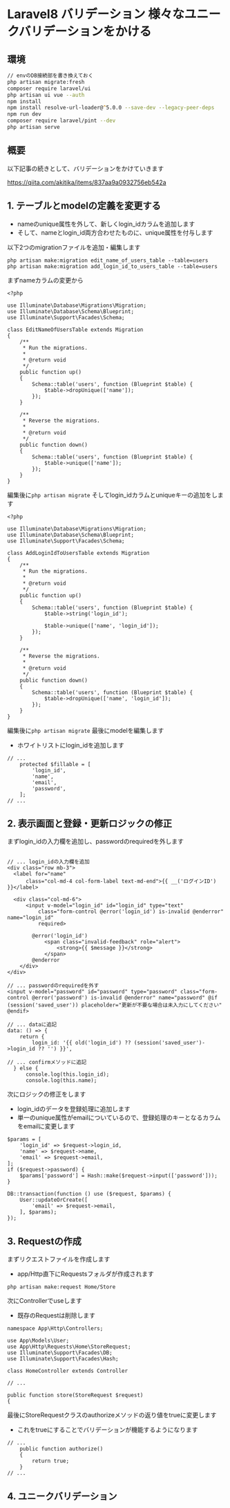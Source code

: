 # Laravel8 バリデーション 様々なユニークバリデーションをかける

## 環境

```zsh
// envのDB接続部を書き換えておく
php artisan migrate:fresh
composer require laravel/ui
php artisan ui vue --auth
npm install
npm install resolve-url-loader@^5.0.0 --save-dev --legacy-peer-deps
npm run dev
composer require laravel/pint --dev
php artisan serve
```

## 概要

以下記事の続きとして、バリデーションをかけていきます

https://qiita.com/akitika/items/837aa9a0932756eb542a

## 1. テーブルとmodelの定義を変更する

- nameのunique属性を外して、新しくlogin_idカラムを追加します
- そして、nameとlogin_id両方合わせたものに、unique属性を付与します

以下2つのmigrationファイルを追加・編集します

```zsh:プロジェクトルート
php artisan make:migration edit_name_of_users_table --table=users
php artisan make:migration add_login_id_to_users_table --table=users
```

まずnameカラムの変更から

```php:edit_name_of_users_table
<?php

use Illuminate\Database\Migrations\Migration;
use Illuminate\Database\Schema\Blueprint;
use Illuminate\Support\Facades\Schema;

class EditNameOfUsersTable extends Migration
{
    /**
     * Run the migrations.
     *
     * @return void
     */
    public function up()
    {
        Schema::table('users', function (Blueprint $table) {
            $table->dropUnique(['name']);
        });
    }

    /**
     * Reverse the migrations.
     *
     * @return void
     */
    public function down()
    {
        Schema::table('users', function (Blueprint $table) {
            $table->unique(['name']);
        });
    }
}
```

編集後に`php artisan migrate`
そしてlogin_idカラムとuniqueキーの追加をします

```php:add_login_id_to_users_table
<?php

use Illuminate\Database\Migrations\Migration;
use Illuminate\Database\Schema\Blueprint;
use Illuminate\Support\Facades\Schema;

class AddLoginIdToUsersTable extends Migration
{
    /**
     * Run the migrations.
     *
     * @return void
     */
    public function up()
    {
        Schema::table('users', function (Blueprint $table) {
            $table->string('login_id');

            $table->unique(['name', 'login_id']);
        });
    }

    /**
     * Reverse the migrations.
     *
     * @return void
     */
    public function down()
    {
        Schema::table('users', function (Blueprint $table) {
            $table->dropUnique(['name', 'login_id']);
        });
    }
}
```

編集後に`php artisan migrate`
最後にmodelを編集します

- ホワイトリストにlogin_idを追加します

```php:User.php
// ...
    protected $fillable = [
        'login_id',
        'name',
        'email',
        'password',
    ];
// ...
```

## 2. 表示画面と登録・更新ロジックの修正

まずlogin_idの入力欄を追加し、passwordのrequiredを外します

```php:home.blade.php

// ... login_idの入力欄を追加
<div class="row mb-3">
  <label for="name"
      class="col-md-4 col-form-label text-md-end">{{ __('ログインID') }}</label>

  <div class="col-md-6">
      <input v-model="login_id" id="login_id" type="text"
          class="form-control @error('login_id') is-invalid @enderror" name="login_id"
          required>

        @error('login_id')
            <span class="invalid-feedback" role="alert">
                <strong>{{ $message }}</strong>
            </span>
        @enderror
    </div>
</div>

// ... passwordのrequiredを外す
<input v-model="password" id="password" type="password" class="form-control @error('password') is-invalid @enderror" name="password" @if (session('saved_user')) placeholder="更新が不要な場合は未入力にしてください" @endif>

// ... dataに追記
data: () => {
    return {
        login_id: '{{ old('login_id') ?? (session('saved_user')->login_id ?? '') }}',

// ... confirmメソッドに追記
  } else {
      console.log(this.login_id);
      console.log(this.name);
```

次にロジックの修正をします

- login_idのデータを登録処理に追加します
- 単一のunique属性がemailについているので、登録処理のキーとなるカラムをemailに変更します

```php:HomeController
$params = [
    'login_id' => $request->login_id,
    'name' => $request->name,
    'email' => $request->email,
];
if ($request->password) {
    $params['password'] = Hash::make($request->input(['password']));
}

DB::transaction(function () use ($request, $params) {
    User::updateOrCreate([
        'email' => $request->email,
    ], $params);
});
```

## 3. Requestの作成

まずリクエストファイルを作成します

- app/Http直下にRequestsフォルダが作成されます

```zsh:プロジェクトルート
php artisan make:request Home/Store
```

次にControllerでuseします

- 既存のRequestは削除します

```php:HomeController
namespace App\Http\Controllers;

use App\Models\User;
use App\Http\Requests\Home\StoreRequest;
use Illuminate\Support\Facades\DB;
use Illuminate\Support\Facades\Hash;

class HomeController extends Controller

// ...

public function store(StoreRequest $request)
{
```

最後にStoreRequestクラスのauthorizeメソッドの返り値をtrueに変更します

- これをtrueにすることでバリデーションが機能するようになります

```php:StoreRequest.php
// ...
    public function authorize()
    {
        return true;
    }
// ...
```

## 4. ユニークバリデーション